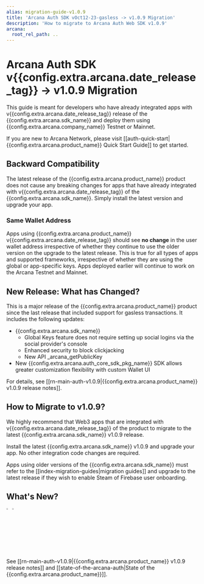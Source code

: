 ```yaml
---
alias: migration-guide-v1.0.9
title: 'Arcana Auth SDK vOct12-23-gasless -> v1.0.9 Migration'
description: 'How to migrate to Arcana Auth Web SDK v1.0.9'
arcana:
  root_rel_path: ..
---
```


# Arcana Auth SDK v{{config.extra.arcana.date_release_tag}} -> v1.0.9 Migration

This guide is meant for developers who have already integrated apps with v{{config.extra.arcana.date_release_tag}} release of the {{config.extra.arcana.sdk_name}} and deploy them using {{config.extra.arcana.company_name}} Testnet or Mainnet.

If you are new to Arcana Network, please visit [[auth-quick-start|{{config.extra.arcana.product_name}} Quick Start Guide]] to get started.

## Backward Compatibility

The latest release of the {{config.extra.arcana.product_name}} product does not cause any breaking changes for apps that have already integrated with v{{config.extra.arcana.date_release_tag}} of the {{config.extra.arcana.sdk_name}}. Simply install the latest version and upgrade your app.

### Same Wallet Address

Apps using {{config.extra.arcana.product_name}} v{{config.extra.arcana.date_release_tag}} should see **no change** in the user wallet address irrespective of whether they continue to use the older version on the upgrade to the latest release. This is true for all types of apps and supported frameworks, irrespective of whether they are using the global or app-specific keys. Apps deployed earlier will continue to work on the Arcana Testnet and Mainnet. 

## New Release: What has Changed?

This is a major release of the {{config.extra.arcana.product_name}} product since the last release that included support for gasless transactions.  It includes the following updates:

* {{config.extra.arcana.sdk_name}}
  - Global Keys feature does not require setting up social logins via the social provider's console
  - Enhanced security to block clickjacking
  - New API _arcana_getPublicKey
* New {{config.extra.arcana.auth_core_sdk_pkg_name}} SDK allows greater customization flexibility with custom Wallet UI

For details, see [[rn-main-auth-v1.0.9|{{config.extra.arcana.product_name}} v1.0.9 release notes]].

## How to Migrate to v1.0.9?

We highly recommend that Web3 apps that are integrated with v{{config.extra.arcana.date_release_tag}} of the product to migrate to the latest {{config.extra.arcana.sdk_name}} v1.0.9 release.

Install the latest {{config.extra.arcana.sdk_name}} v1.0.9 and upgrade your app. No other integration code changes are required.

Apps using older versions of the {{config.extra.arcana.sdk_name}} must refer to the [[index-migration-guides|migration guides]] and upgrade to the latest release if they wish to enable Steam of Firebase user onboarding.

## What's New?

<img src="/img/icon_new_light.png#only-light" alt="New icon" width="3%" /><img src="/img/icon_new_dark.png#only-dark" alt="New icon" width="3%" />

See [[rn-main-auth-v1.0.9|{{config.extra.arcana.product_name}} v1.0.9 release notes]] and [[state-of-the-arcana-auth|State of the {{config.extra.arcana.product_name}}]].
